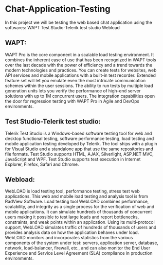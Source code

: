 # Chat-Application-Testing

In this project we will be testing the web based chat application using the softwares:
WAPT
Test Studio-Telerik test studio
Webload

## WAPT:
WAPT Pro is the core component in a scalable load testing environment. It combines the inherent ease of use that has been recognized in WAPT tools over the last decade with the power of efficiency and a trend towards the modern technologies and practices.
You can create tests for websites, web API services and mobile applications with a built-in test recorder. Extended feature set will let you emulate even the
most intricate communication schemes within the user sessions. The ability to run tests by multiple load generation units lets you verify the performance of high-end server solutions with up to 1M concurrent users. The integration capabilities open the door for regression testing with WAPT Pro in Agile and DevOps environments.

## Test Studio-Telerik test studio:
Telerik Test Studio is a Windows-based software testing tool for web and desktop functional testing, software performance testing, load testing and mobile application testing developed by Telerik. The tool ships with a plugin for Visual Studio and a standalone app that use the same repositories and file formats. Test
Studio supports HTML, AJAX, Silverlight, ASP.NET MVC, JavaScript and WPF. Test Studio supports test execution in Internet Explorer, Firefox, Safari and Chrome.

## Webload:
WebLOAD is load testing tool, performance testing, stress test web applications. This web and mobile load testing and analysis tool is from RadView Software. Load testing tool WebLOAD combines performance, scalability, and integrity as a single process for the verification of web and mobile applications. It can simulate hundreds of thousands of concurrent users making it possible to test large loads and report bottlenecks, constraints, and weak points within an application.
Using its multi-protocol support, WebLOAD simulates traffic of hundreds of thousands of users and provides analysis data on how the application behaves under load. WebLOAD monitors and incorporates statistics from the various components of the system under test: servers, application server, database, network, load-balancer, firewall, etc., and can also monitor the End User Experience and Service Level Agreement (SLA) compliance in production environments.
